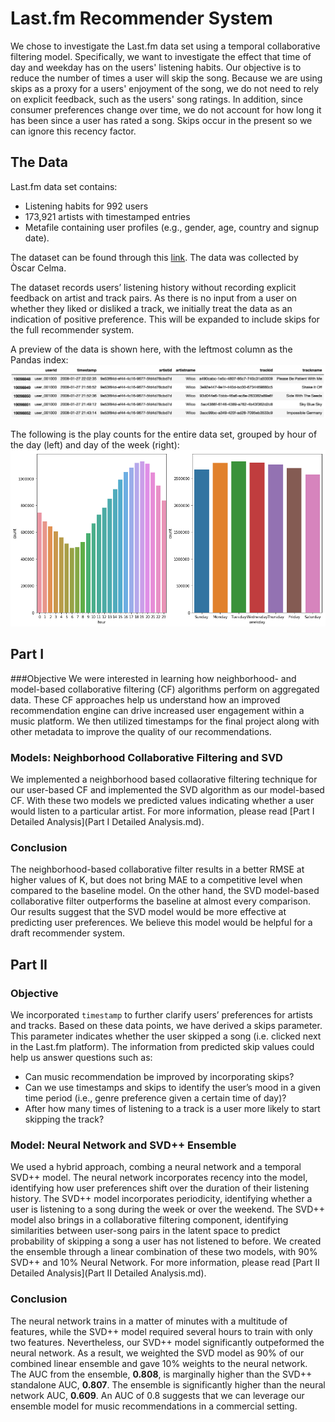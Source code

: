 # Last.fm Recommender System

We chose to investigate the Last.fm data set using a temporal collaborative filtering model.  Specifically, we want to investigate the effect that time of day and weekday has on the users' listening habits.  Our objective is to reduce the number of times a user will skip the song.  Because we are using skips as a proxy for a users' enjoyment of the song, we do not need to rely on explicit feedback, such as the users' song ratings.  In addition, since consumer preferences change over time, we do not account for how long it has been since a user has rated a song.  Skips occur in the present so we can ignore this recency factor.

## The Data

Last.fm data set contains:
* Listening habits for 992 users
* 173,921 artists with timestamped entries
* Metafile containing user profiles (e.g., gender, age, country and signup date).

The dataset can be found through this [link](http://www.dtic.upf.edu/~ocelma/MusicRecommendationDataset/lastfm-1K.html). The data was collected by Òscar Celma.
 
The dataset records users’ listening history without recording explicit feedback on artist and track pairs.  As there is no input from a user on whether they liked or disliked a track, we initially treat the data as an indication of positive preference. This will be expanded to include skips for the full recommender system.

A preview of the data is shown here, with the leftmost column as the Pandas index:
![Data Preview](data/DataPreview.png)

The following is the play counts for the entire data set, grouped by hour of the day (left) and day of the week (right):
![Play Counts by hour of day and day of week](data/PlayCounts.png)

## Part I

###Objective
We were interested in learning how neighborhood- and model-based collaborative filtering (CF) algorithms perform on aggregated data. These CF approaches help us understand how an improved recommendation engine can drive increased user engagement within a music platform.  We then utilized timestamps for the final project along with other metadata to improve the quality of our recommendations.

### Models: Neighborhood Collaborative Filtering and SVD
We implemented a neighborhood based collaorative filtering technique for our user-based CF and implemented the SVD algorithm as our model-based CF. With these two models we predicted values indicating whether a user would listen to a particular artist. For more information, please read [Part I Detailed Analysis](Part I Detailed Analysis.md).

### Conclusion
The neighborhood-based collaborative filter results in a better RMSE at higher values of K, but does not bring MAE to a competitive level when compared to the baseline model. On the other hand, the SVD model-based collaborative filter outperforms the baseline at almost every comparison. Our results suggest that the SVD model would be more effective at predicting user preferences. We believe this model would be helpful for a draft recommender system.

## Part II

### Objective

We incorporated `timestamp` to further clarify users’ preferences for artists and tracks.  Based on these data points, we have derived a skips parameter. This parameter indicates whether the user skipped a song (i.e. clicked next in the Last.fm platform). The information from predicted skip values could help us answer questions such as:

* Can music recommendation be improved by incorporating skips?
* Can we use timestamps and skips to identify the user’s mood in a given time period (i.e., genre preference given a certain time of day)?
* After how many times of listening to a track is a user more likely to start skipping the track?

### Model: Neural Network and SVD++ Ensemble
We used a hybrid approach, combing a neural network and a temporal SVD++ model.  The neural network incorporates recency into the model, identifying how user preferences shift over the duration of their listening history. The SVD++  model incorporates periodicity, identifying whether a user is listening to a song during the week or over the weekend. The SVD++ model also brings in a collaborative filtering component, identifying similarities between user-song pairs in the latent space to predict probability of skipping a song a user has not listened to before. We created the ensemble through a linear combination of these two models, with 90% SVD++ and 10% Neural Network. For more information, please read [Part II Detailed  Analysis](Part II Detailed Analysis.md).

### Conclusion
The neural network trains in a matter of minutes with a multitude of features, while the SVD++ model required several hours to train with only two features. Nevertheless, our SVD++ model significantly outpeformed the neural network. As a result, we weighted the SVD model as 90% of our combined linear ensemble and gave 10% weights to the neural network. The AUC from the ensemble, **0.808**, is marginally higher than the SVD++ standalone AUC, **0.807**. The ensemble is significantly higher than the neural network AUC, **0.609**. An AUC of 0.8 suggests that we can leverage our ensemble model for music recommendations in a commercial setting. 
